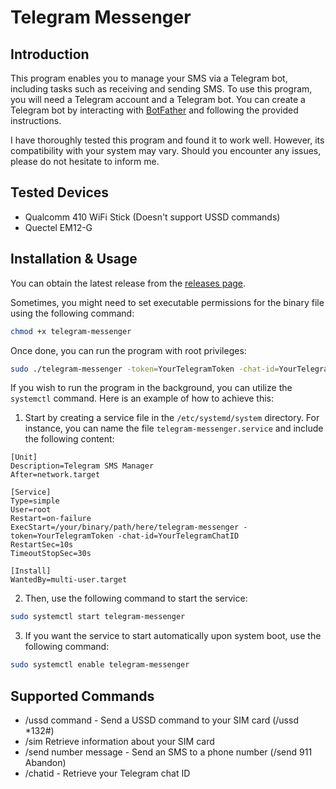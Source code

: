 # Telegram Messenger

## Introduction

This program enables you to manage your SMS via a Telegram bot, including tasks such as receiving and sending SMS. To use this program, you will need a Telegram account and a Telegram bot. You can create a Telegram bot by interacting with [BotFather](https://t.me/botfather) and following the provided instructions.

I have thoroughly tested this program and found it to work well. However, its compatibility with your system may vary. Should you encounter any issues, please do not hesitate to inform me.

## Tested Devices

* Qualcomm 410 WiFi Stick (Doesn't support USSD commands)
* Quectel EM12-G

## Installation & Usage

You can obtain the latest release from the [releases page](https://github.com/damonto/telegram-messenger/releases).

Sometimes, you might need to set executable permissions for the binary file using the following command:

```bash
chmod +x telegram-messenger
```

Once done, you can run the program with root privileges:

```bash
sudo ./telegram-messenger -token=YourTelegramToken -chat-id=YourTelegramChatID
```

If you wish to run the program in the background, you can utilize the `systemctl` command. Here is an example of how to achieve this:

1. Start by creating a service file in the `/etc/systemd/system` directory. For instance, you can name the file `telegram-messenger.service` and include the following content:

```plaintext
[Unit]
Description=Telegram SMS Manager
After=network.target

[Service]
Type=simple
User=root
Restart=on-failure
ExecStart=/your/binary/path/here/telegram-messenger -token=YourTelegramToken -chat-id=YourTelegramChatID
RestartSec=10s
TimeoutStopSec=30s

[Install]
WantedBy=multi-user.target
```

2. Then, use the following command to start the service:

```bash
sudo systemctl start telegram-messenger
```

3. If you want the service to start automatically upon system boot, use the following command:

```bash
sudo systemctl enable telegram-messenger
```

## Supported Commands

* /ussd command - Send a USSD command to your SIM card (/ussd *132#)
* /sim Retrieve information about your SIM card
* /send number message - Send an SMS to a phone number (/send 911 Abandon)
* /chatid - Retrieve your Telegram chat ID


